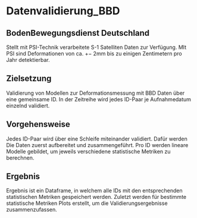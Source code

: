 # Datenvalidierung_BBD

## BodenBewegungsdienst Deutschland
Stellt mit PSI-Technik verarbeitete S-1 Satelliten Daten zur Verfügung.
MIt PSI sind Deformationen von ca. +− 2mm bis zu einigen Zentimetern pro Jahr detektierbar.

## Zielsetzung
Validierung von Modellen zur Deformationsmessung mit BBD Daten über eine gemeinsame ID.
In der Zeitreihe wird jedes ID-Paar je Aufnahmedatum einzelnd validiert.

## Vorgehensweise
Jedes ID-Paar wird über eine Schleife miteinander validiert. Dafür werden Die Daten zuerst aufbereitet und zusammengeführt.
Pro ID werden lineare Modelle gebildet, um jeweils verschiedene statistische Metriken zu berechnen.

## Ergebnis
Ergebnis ist ein Dataframe, in welchem alle IDs mit den entsprechenden statistischen Metriken gespeichert werden.
Zuletzt werden für bestimmte statistische Metriken Plots erstellt, um die Validierungsergebnisse zusammenzufassen.



